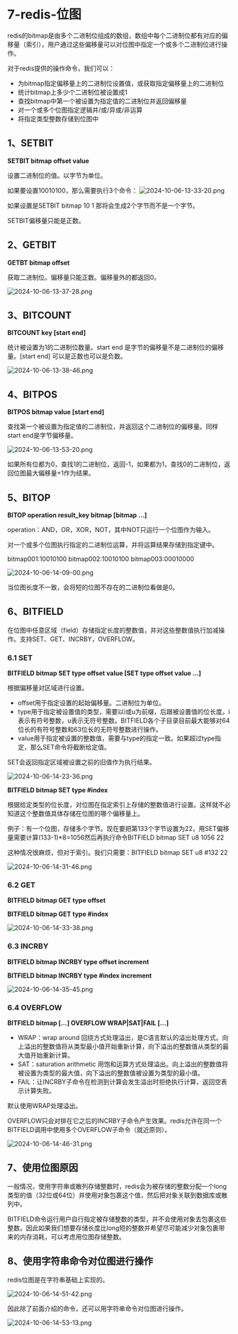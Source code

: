 # 7-redis-位图
redis的bitmap是由多个二进制位组成的数组，数组中每个二进制位都有对应的偏移量（索引），用户通过这些偏移量可以对位图中指定一个或多个二进制位进行操作。

对于redis提供的操作命令，我们可以：
- 为bitmap指定偏移量上的二进制位设置值，或获取指定偏移量上的二进制位
- 统计bitmap上多少个二进制位被设置成1
- 查找bitmap中第一个被设置为指定值的二进制位并返回偏移量
- 对一个或多个位图指定逻辑并/或/异或/非运算
- 将指定类型整数存储到位图中

## 1、SETBIT
**SETBIT bitmap offset value**

设置二进制位的值。以字节为单位。

如果要设置10010100，那么需要执行3个命令：
![2024-10-06-13-33-20.png](./images/2024-10-06-13-33-20.png)

如果设置是SETBIT bitmap 10 1 那将会生成2个字节而不是一个字节。

SETBIT偏移量只能是正数。

## 2、GETBIT
**GETBT bitmap offset**

获取二进制位。偏移量只能正数。偏移量外的都返回0。

![2024-10-06-13-37-28.png](./images/2024-10-06-13-37-28.png)

## 3、BITCOUNT
**BITCOUNT key [start end]**

统计被设置为1的二进制位数量。start end 是字节的偏移量不是二进制位的偏移量。[start end] 可以是正数也可以是负数。

![2024-10-06-13-38-46.png](./images/2024-10-06-13-38-46.png)

## 4、BITPOS
**BITPOS bitmap value [start end]**

查找第一个被设置为指定值的二进制位，并返回这个二进制位的偏移量。同样start end是字节偏移量。


![2024-10-06-13-53-20.png](./images/2024-10-06-13-53-20.png)

如果所有位都为0，查找1的二进制位，返回-1，如果都为1，查找0的二进制位，返回位图最大偏移量+1作为结果。

## 5、BITOP

**BITOP operation result_key bitmap [bitmap ...]**

operation：AND，OR，XOR，NOT，其中NOT只运行一个位图作为输入。

对一个或多个位图执行指定的二进制位运算，并将运算结果存储到指定键中。


bitmap001:10010100
bitmap002:10010100
bitmap003:00010000

![2024-10-06-14-09-00.png](./images/2024-10-06-14-09-00.png)

当位图长度不一致，会将短的位图不存在的二进制位看做是0。

## 6、BITFIELD 


在位图中任意区域（field）存储指定长度的整数值，并对这些整数值执行加减操作。支持SET、GET、INCRBY，OVERFLOW。

### 6.1 SET
**BITFIELD bitmap SET type offset value [SET type offset value ...]**

根据偏移量对区域进行设置。

- offset用于指定设置的起始偏移量。二进制位为单位。
- type用于指定被设置值的类型，需要以i或u为前缀，后跟被设置值的位长度。i表示有符号整数，u表示无符号整数。BITFIELD各个子目录目前最大能够对64位长的有符号整数和63位长的无符号整数进行操作。
- value用于指定被设置的整数值，需要与type的指定一致。如果超过type指定，那么SET命令将截断给定值。

SET会返回指定区域被设置之前的旧值作为执行结果。


![2024-10-06-14-23-36.png](./images/2024-10-06-14-23-36.png)


**BITFIELD bitmap SET type #index**

根据给定类型的位长度，对位图在指定索引上存储的整数值进行设置。这样就不必知道这个整数值具体存储在位图的哪个偏移量上。

例子：有一个位图，存储多个字节。现在要把第133个字节设置为22，用SET偏移量需要计算(133-1)*8=1056然后再执行命令BITFIELD bitmap SET u8 1056 22

这种情况很麻烦，但对于索引。我们只需要：BITFIELD bitmap SET u8 #132 22

![2024-10-06-14-31-46.png](./images/2024-10-06-14-31-46.png)

### 6.2 GET
**BITFIELD bitmap GET type offset**

**BITFIELD bitmap GET type #index**

![2024-10-06-14-33-38.png](./images/2024-10-06-14-33-38.png)

### 6.3 INCRBY
**BITFIELD bitmap INCRBY type offset increment**

**BITFIELD bitmap INCRBY type #index increment**

![2024-10-06-14-35-45.png](./images/2024-10-06-14-35-45.png)

### 6.4 OVERFLOW
**BITFIELD bitmap [...] OVERFLOW WRAP|SAT|FAIL [...]**

- WRAP：wrap around 回绕方式处理溢出，是C语言默认的溢出处理方式。向上溢出的整数值将从类型最小值开始重新计算，向下溢出的整数值从类型的最大值开始重新计算。
- SAT：saturation arithmetic 用饱和运算方式处理溢出。向上溢出的整数值将被设置为类型的最大值，向下溢出的整数值被设置为类型的最小值。
- FAIL：让INCRBY子命令在检测到计算会发生溢出时拒绝执行计算，返回空表示计算失败。

默认使用WRAP处理溢出。

OVERFLOW只会对排在它之后的INCRBY子命令产生效果。redis允许在同一个BITFIELD调用中使用多个OVERFLOW子命令（就近原则）。

![2024-10-06-14-46-31.png](./images/2024-10-06-14-46-31.png)

## 7、使用位图原因
一般情况，使用字符串或散列存储整数时，redis会为被存储的整数分配一个long类型的值（32位或64位）并使用对象包裹这个值，然后把对象关联到数据库或散列中。

BITFIELD命令运行用户自行指定被存储整数的类型，并不会使用对象去包裹这些整数。因此如果我们想要存储长度比long短的整数并希望尽可能减少对象包裹带来的内存消耗，可以考虑用位图存储整数。

## 8、使用字符串命令对位图进行操作
redis位图是在字符串基础上实现的。

![2024-10-06-14-51-42.png](./images/2024-10-06-14-51-42.png)

因此除了前面介绍的命令，还可以用字符串命令对位图进行操作。

![2024-10-06-14-53-13.png](./images/2024-10-06-14-53-13.png)





